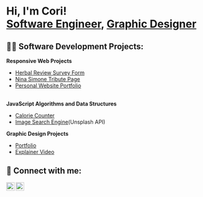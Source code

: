 <h1>Hi, I'm Cori! <br/><a href="https://github.com/Corihue">Software Engineer</a>, <a href="https://www.linkedin.com/in/corilyn/">Graphic Designer</a></h1>

<h2>👨‍💻 Software Development Projects:</h2>

<b>Responsive Web Projects</b>
  - [Herbal Review Survey Form](https://github.com/Corihue/Herbal-Survey-FreeCodeCamp)
  - [Nina Simone Tribute Page](https://github.com/Corihue/Nina-Simone-tribute)
  - [Personal Website Portfolio](https://github.com/Corihue/Personal-portfolio-webpage)
<br></br>


 <b>JavaScript Algorithms and Data Structures</b>
  - [Calorie Counter](https://github.com/Corihue/Calorie-counter)
  - [Image Search Engine](https://github.com/Corihue/Image-search-engine)(Unsplash API)


    
  <b>Graphic Design Projects</b>
  - [Portfolio](https://www.dropbox.com/s/ph8qu51lm1jl4m9/Portfolio.pdf?dl=0)
  - [Explainer Video](https://drive.google.com/file/d/1EU5EoMl_E-kbVt6dD5hUlYfLBhrLvK-K/preview)


<h2> 🤳 Connect with me:</h2>

[<img align="left" alt="JoshMadakor | LinkedIn" width="22px" src="https://cdn.jsdelivr.net/npm/simple-icons@v3/icons/linkedin.svg" />][linkedin]
[<img align="left" alt="JoshMadakor | Instagram" width="22px" src="https://cdn.jsdelivr.net/npm/simple-icons@v3/icons/instagram.svg" />][instagram]

[instagram]: https://www.instagram.com/joshmadakor/
[linkedin]: https://linkedin.com/in/joshmadakor

<!--



